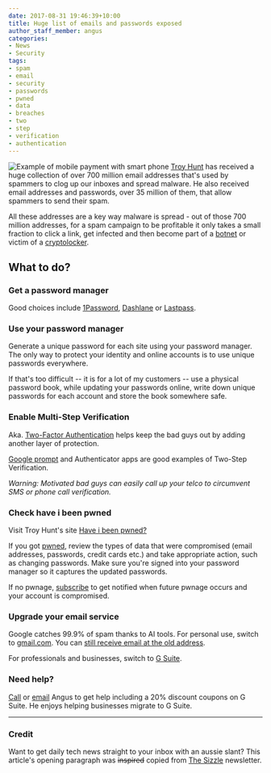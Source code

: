 ```yaml
---
date: 2017-08-31 19:46:39+10:00
title: Huge list of emails and passwords exposed
author_staff_member: angus
categories:
- News
- Security
tags:
- spam
- email
- security
- passwords
- pwned
- data
- breaches
- two
- step
- verification
- authentication
---
```

![Example of mobile payment with smart phone](/assets/images/have-i-been-pwned.jpg)
[Troy Hunt](https://en.wikipedia.org/wiki/Troy_Hunt) has received a huge collection of over 700 million email addresses that's used by spammers to clog up our inboxes and spread malware. He also received email addresses and passwords, over 35 million of them, that allow spammers to send their spam. 

All these addresses are a key way malware is spread - out of those 700 million addresses, for a spam campaign to be profitable it only takes a small fraction to click a link, get infected and then become part of a [botnet](https://simple.wikipedia.org/wiki/Botnet) or victim of a [cryptolocker](https://simple.wikipedia.org/wiki/CryptoLocker).

## What to do?

### Get a password manager
Good choices include [1Password](https://1password.com/), [Dashlane](https://www.dashlane.com/) or [Lastpass](https://www.lastpass.com/).

### Use your password manager
Generate a unique password for each site using your password manager. The only way to protect your identity and online accounts is to use unique passwords everywhere.

If that's too difficult -- it is for a lot of my customers -- use a physical password book, while updating your passwords online, write down unique passwords for each account and store the book somewhere safe.

### Enable Multi-Step Verification
Aka. [Two-Factor Authentication](https://twofactorauth.org/) helps keep the bad guys out by adding another layer of protection.

[Google prompt](https://support.google.com/accounts/answer/7026266?co=GENIE.Platform%3DAndroid&hl=en) and Authenticator apps are good examples of Two-Step Verification.

*Warning: Motivated bad guys can easily call up your telco to circumvent SMS or phone call verification.*

### Check have i been pwned

Visit Troy Hunt's site [Have i been pwned?](https://haveibeenpwned.com/)

If you got [pwned](https://www.urbandictionary.com/define.php?term=pwned), review the types of data that were compromised (email addresses, passwords, credit cards etc.) and take appropriate action, such as changing passwords. Make sure you're signed into your password manager so it captures the updated passwords.

If no pwnage, [subscribe](https://haveibeenpwned.com/NotifyMe) to get notified when future pwnage occurs and your account is compromised.

### Upgrade your email service
Google catches 99.9% of spam thanks to AI tools. For personal use, switch to [gmail.com](https://www.gmail.com). You can [still receive email at the old address](https://support.google.com/mail/answer/21289?co=GENIE.Platform%3DDesktop&hl=en).

For professionals and businesses, switch to [G Suite](/cloud-apps-g-suite/).

### Need help?

[Call](tel:+61731236000) or [email](mailto:support@itsolver.net) Angus to get help including a 20% discount coupons on G Suite. He enjoys helping businesses migrate to G Suite.

***

### Credit
Want to get daily tech news straight to your inbox with an aussie slant? This article's opening paragraph was ~~inspired~~ copied from [The Sizzle](https://thesizzle.com.au/) newsletter.